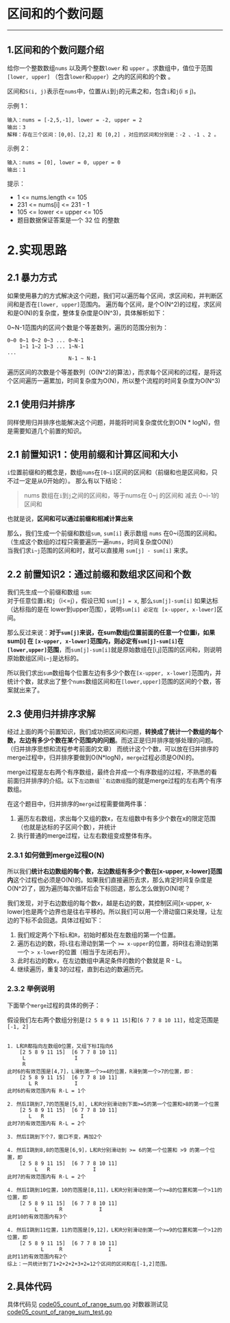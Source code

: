 # 区间和的个数问题

---
## 1.区间和的个数问题介绍
给你一个整数数组`nums` 以及两个整数`lower` 和 `upper` 。求数组中，值位于范围 `[lower, upper]` （包含`lower`和`upper`）之内的区间和的个数 。

区间和`S(i, j)`表示在`nums`中，位置从`i`到`j`的元素之和，包含`i`和`j`(i ≤ j)。

示例 1：
```
输入：nums = [-2,5,-1], lower = -2, upper = 2
输出：3
解释：存在三个区间：[0,0]、[2,2] 和 [0,2] ，对应的区间和分别是：-2 、-1 、2 。
```
示例 2：
```
输入：nums = [0], lower = 0, upper = 0
输出：1
```
提示：
- 1 <= nums.length <= 105
- 231 <= nums[i] <= 231 - 1
- 105 <= lower <= upper <= 105
- 题目数据保证答案是一个 32 位 的整数

# 2.实现思路
## 2.1 暴力方式
如果使用暴力的方式解决这个问题，我们可以遍历每个区间，求区间和，并判断区间和是否在`[lower, upper]`范围内。
遍历每个区间，是个O(N^2)的过程，求区间和是O(N)的复杂度，整体复杂度是O(N^3)，具体解析如下：

0~N-1范围内的区间个数是个等差数列，遍历的范围分别为：
```
0~0 0~1 0~2 0~3 ... 0~N-1
    1~1 1~2 1~3 ... 1~N-1
...
                    N-1 ~ N-1
```
遍历区间的次数是个等差数列（O(N^2)的算法），而求每个区间和的过程，是将这个区间遍历一遍累加，时间复杂度为O(N)，所以整个流程的时间复杂度为O(N^3)

## 2.1 使用归并排序
同样使用归并排序也能解决这个问题，并能将时间复杂度优化到O(N * logN)，但是需要知道几个前置的知识。

## 2.1 前置知识1：使用**前缀和**计算区间和大小

`i`位置前缀和的概念是，数组`nums`在`[0~i]`区间的区间和（前缀和也是区间和，只不过一定是从0开始的）。
那么有以下结论：
> nums 数组在`i`到`j`之间的区间和，等于nums在 0~j 的区间和 减去 0~i-1的区间和

也就是说，**区间和可以通过前缀和相减计算出来**

那么，我们生成一个前缀和数组`sum`, `sum[i]` 表示数组 `nums` 在0~i范围的区间和。（生成这个数组的过程只需要遍历一遍`nums`，时间复杂度O(N)）<br>
当我们求`i~j`范围的区间和时，就可以直接用 `sum[j] - sum[i]` 来求。

## 2.2 前置知识2：通过前缀和数组求区间和个数
我们先生成一个前缀和数组 `sum`:<br>
对于任意位置`i`和`j`（i<=j），假设已知 `sum[j] = x`, 那么`sum[j]-sum[i]` 如果达标（达标指的是在 lower到upper范围），说明`sum[i] 必定在 [x-upper, x-lower]`区间。

那么反过来说：**对于`sum[j]`来说，在sum数组j位置前面的任意一个位置i，如果 sum[i] 在 `[x-upper, x-lower]`范围内，则必定有`sum[j]-sum[i]`在
`[lower,upper]`范围**，而`sum[j]-sum[i]`就是原始数组在[i,j]范围的区间和，则说明原始数组区间`i~j`是达标的。

所以我们求出`sum`数组每个位置左边有多少个数在`[x-upper, x-lower]`范围内，并统计个数，就求出了整个`nums`数组区间和在`[lower,upper]`范围的区间的个数，答案就出来了。

## 2.3 使用归并排序求解

经过上面的两个前置知识，我们成功把区间和问题，**转换成了统计一个数组的每个数，左边有多少个数在某个范围内的问题**。而这正是归并排序能够处理的问题。（归并排序思想和流程参考前面的文章）
而统计这个个数，可以放在归并排序的merge过程中，归并排序要做到O(N*logN)，`merge`过程必须是O(N)的。

merge过程是左右两个有序数组，最终合并成一个有序数组的过程，不熟悉的看前面归并排序的介绍。以下`左边数组``右边数组`指的就是merge过程的左右两个有序数组。

在这个题目中，归并排序的`merge`过程需要做两件事：
1. 遍历左右数组，求出每个又组的数x，在左组数中有多少个数在x的限定范围（也就是达标的子区间个数），并统计
2. 执行普通的merge过程，让左右数组变成整体有序。

### 2.3.1 如何做到merge过程O(N)

所以我们**统计右边数组的每个数，左边数组有多少个数在[x-upper, x-lower]范围内**这个过程也必须是O(N)的。如果我们直接遍历去求，那么肯定时间复杂度是O(N^2)了，因为遍历每次循环后会下标回退，那么怎么做到O(N)呢？

我们发现，对于右边数组的每个数x，越是右边的数，其控制区间[x-upper, x-lower]也是两个边界也是往右平移的。所以我们可以用一个滑动窗口来处理，让左边的下标不会回退。具体过程如下：

1. 我们规定两个下标`L`和`R`，初始时都处在左数组的第一个位置。
2. 遍历右边的数，将`L`往右滑动到第一个 `>= x-upper`的位置，将R往右滑动到第一个 `> x-lower`的位置（相当于左闭右开）。
3. 此时右边的数x，在左边数组中满足条件的数的个数就是 R - L。
4. 继续遍历，重复3的过程，直到右边的数遍历完。


### 2.3.2 举例说明
下面举个`merge`过程的具体的例子：

假设我们左右两个数组分别是`[2 5 8 9 11 15]`和`[6 7 7 8 10 11]`，给定范围是`[-1, 2]`
```

1. L和R都指向左数组0位置，又组下标I指向6
    [2 5 8 9 11 15]  [6 7 7 8 10 11]
     L                I 
     R 
此时6的有效范围是[4,7]，L滑到第一个>=4的位置，R滑到第一个>7的位置，即：
    [2 5 8 9 11 15]  [6 7 7 8 10 11]
       L R            I
此时6的有效范围内有 R-L = 1个

2. 然后I跳到7,7的范围是[5,8], L和R分别滑动到下面>=5的第一个位置和>8的第一个位置
    [2 5 8 9 11 15]  [6 7 7 8 10 11]
       L   R            I
此时7的有效范围内有 R-L = 2个

3. 然后I跳到下个7，窗口不变，再加2个

4. 然后I跳到8,8的范围是[6,9]，L和R分别滑动到 >= 6的第一个位置和 >9 的第一个位置，即
    [2 5 8 9 11 15]  [6 7 7 8 10 11]
         L   R              I
此时7的有效范围内有 R-L = 2个

4. 然后I跳到10位置，10的范围是[8,11]，L和R分别滑动到第一个>=8的位置和第一个>11的位置，即
    [2 5 8 9 11 15]  [6 7 7 8 10 11]
         L       R            I
此时10的有效范围内有3个

4. 然后I跳到11位置，11的范围是[9,12]，L和R分别滑动到第一个>=9的位置和第一个>12的位置，即
    [2 5 8 9 11 15]  [6 7 7 8 10 11]
           L     R               I
此时11的有效范围内有2个
综上：一共统计到了1+2+2+2+3+2=12个区间的区间和在[-1,2]范围。
```

## 2.具体代码
具体代码见 [code05_count_of_range_sum.go](code05_count_of_range_sum.go)
对数器测试见 [code05_count_of_range_sum_test.go](code05_count_of_range_sum_test.go)

